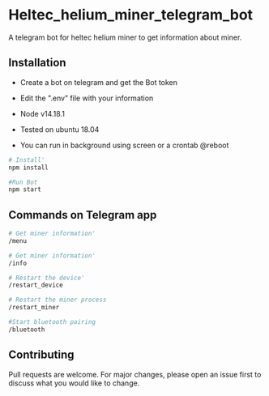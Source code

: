 # Heltec_helium_miner_telegram_bot
A telegram bot for heltec helium miner to get information about miner.

## Installation
- Create a bot on telegram and get the Bot token
- Edit the ".env" file with your information

- Node v14.18.1
- Tested on ubuntu 18.04
- You can run in background using screen or a crontab @reboot

```bash
# Install'
npm install 
```


```bash
#Run Bot
npm start
```

## Commands on Telegram app

```bash
# Get miner information'
/menu

# Get miner information'
/info

# Restart the device'
/restart_device

# Restart the miner process
/restart_miner

#Start bluetooth pairing
/bluetooth
```

## Contributing
Pull requests are welcome. For major changes, please open an issue first to discuss what you would like to change.
